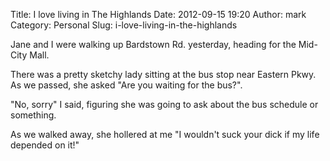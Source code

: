 Title: I love living in The Highlands
Date: 2012-09-15 19:20
Author: mark
Category: Personal
Slug: i-love-living-in-the-highlands

Jane and I were walking up Bardstown Rd. yesterday, heading for the
Mid-City Mall.

There was a pretty sketchy lady sitting at the bus stop near Eastern
Pkwy. As we passed, she asked "Are you waiting for the bus?".

"No, sorry" I said, figuring she was going to ask about the bus schedule
or something.

As we walked away, she hollered at me "I wouldn't suck your dick if my
life depended on it!"
